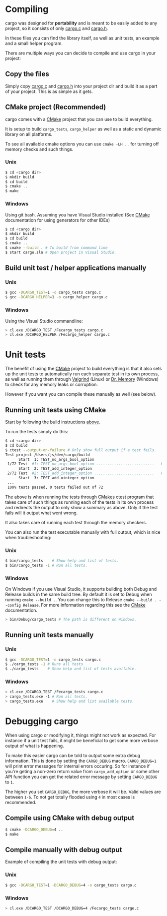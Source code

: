 Compiling
=========
cargo was designed for **portability** and is meant to be easily added to any project, so it consists of only [cargo.c][cargoc] and [cargo.h][cargoh].

In these files you can find the library itself, as well as unit tests, an example and a small helper program.

There are multiple ways you can decide to compile and use cargo in your project:

Copy the files
--------------
Simply copy [cargo.c][cargoc] and [cargo.h][cargoh] into your project dir and build it as a part of your project. This is as simple as it gets.

CMake project (Recommended)
---------------------------
cargo comes with a [CMake][cmake] project that you can use to build everything.

It is setup to build `cargo_tests`, `cargo_helper` as well as a static and dynamic library on all platforms.

To see all available cmake options you can use `cmake -LH ..` for turning off memory checks and such things.

### Unix

```bash
$ cd <cargo dir>
$ mkdir build
$ cd build
$ cmake ..
$ make
```

### Windows

Using git bash. Assuming you have Visual Studio installed (See [CMake][cmake] documentation for using generators for other IDEs)

```bash
$ cd <cargo dir>
$ mkdir build
$ cd build
$ cmake ..
$ cmake --build . # To build from command line
$ start cargo.sln # Open project in Visual Studio.
```

Build unit test / helper applications manually
----------------------------------------------

### Unix

```bash
$ gcc -DCARGO_TEST=1 -o cargo_tests cargo.c
$ gcc -DCARGO_HELPER=1 -o cargo_helper cargo.c
```

### Windows

Using the Visual Studio commandline:

```bash
> cl.exe /DCARGO_TEST /Fecargo_tests cargo.c
> cl.exe /DCARGO_HELPER /Fecargo_helper cargo.c
```

Unit tests
==========
The benefit of using the [CMake][cmake] project to build everything is that it also sets up the unit tests to automatically run each separate test in its own process, as well as running them through [Valgrind][valgrind] (Linux) or [Dr. Memory][drmemory] (Windows) to check for any memory leaks or corruption.

However if you want you can compile these manually as well (see below).

Running unit tests using CMake
------------------------------
Start by following the build instructions [above](#cmake-project-recommended).

To run the tests simply do this:

```bash
$ cd <cargo dir>
$ cd build
$ ctest --output-on-failure # Only show full output if a test fails.
Test project /Users/js/dev/cargo/build
      Start  1: TEST_no_args_bool_option
 1/72 Test  #1: TEST_no_args_bool_option ..........................   Passed    0.01 sec
      Start  2: TEST_add_integer_option
 2/72 Test  #2: TEST_add_integer_option ...........................   Passed    0.00 sec
      Start  3: TEST_add_uinteger_option
 ...
 100% tests passed, 0 tests failed out of 72
```

The above is when running the tests through [CMakes][cmake] ctest program that takes care of such things as running each of the tests in its own process and redirects the output to only show a summary as above. Only if the test fails will it output what went wrong.

It also takes care of running each test through the memory checkers.

You can also run the test executable manually with full output, which is nice when troubleshooting:

### Unix

```bash
$ bin/cargo_tests    # Show help and list of tests.
$ bin/cargo_tests -1 # Run all tests. 
```

### Windows

On Windows if you use Visual Studio, it supports building both Debug and Release builds in the same build tree. By default it is set to Debug when running `cmake --build .`. You can change this to Release `cmake --build . --config Release`. For more information regarding this see the [CMake][cmake] documentation.

```bash
> bin/Debug/cargo_tests # The path is different on Windows.
```

Running unit tests manually
---------------------------

### Unix

```bash
$ gcc -DCARGO_TEST=1 -o cargo_tests cargo.c
$ ./cargo_tests -1 # Runs all tests
$ ./cargo_tests    # Show help and list of tests available.
```

### Windows

```bash
> cl.exe /DCARGO_TEST /Fecargo_tests cargo.c
> cargo_tests.exe -1 # Run all tests.
> cargo_tests.exe    # Show help and list available tests.
```

Debugging cargo
===============
When using cargo or modifying it, things might not work as expected. For instance if a unit test fails, it might be beneficial to get some more verbose output of what is happening.

To make this easier cargo can be told to output some extra debug information. This is done by setting the `CARGO_DEBUG` macro. `CARGO_DEBUG=1` will print error messages for internal errors occuring. So for instance if you're geting a non-zero return value from `cargo_add_option` or some other API function you can get the related error message by setting `CARGO_DEBUG` to `1`.

The higher you set `CARGO_DEBUG`, the more verbose it will be. Valid values are between `1-6`. To not get totally flooded using `4` in most cases is recommended.

Compile using CMake with debug output
-------------------------------------

```bash
$ cmake -DCARGO_DEBUG=4 ..
$ make
```

Compile manually with debug output
----------------------------------
Example of compiling the unit tests with debug output:

### Unix

```bash
$ gcc -DCARGO_TEST=1 -DCARGO_DEBUG=4 -o cargo_tests cargo.c
```

### Windows

```bash
> cl.exe /DCARGO_TEST /DCARGO_DEBUG=4 /Fecargo_tests cargo.c
```



[cargoc]: https://github.com/JoakimSoderberg/cargo/blob/master/cargo.c
[cargoh]: https://github.com/JoakimSoderberg/cargo/blob/master/cargo.h
[cmake]: http://www.cmake.org/
[valgrind]: http://valgrind.org/
[drmemory]: http://drmemory.org/
